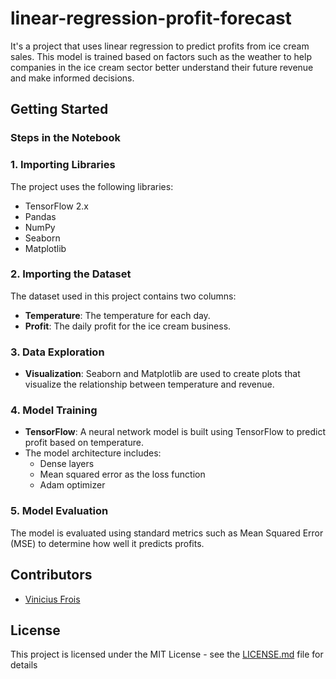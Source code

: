 # linear-regression-profit-forecast
It's a project that uses linear regression to predict profits from ice cream sales. This model is trained based on factors such as the weather to help companies in the ice cream sector better understand their future revenue and make informed decisions.

## Getting Started

### Steps in the Notebook

### 1. Importing Libraries

The project uses the following libraries:

- TensorFlow 2.x
- Pandas
- NumPy
- Seaborn
- Matplotlib

### 2. Importing the Dataset

The dataset used in this project contains two columns:

- **Temperature**: The temperature for each day.
- **Profit**: The daily profit for the ice cream business.

### 3. Data Exploration

- **Visualization**: Seaborn and Matplotlib are used to create plots that visualize the relationship between temperature and revenue.

### 4. Model Training

- **TensorFlow**: A neural network model is built using TensorFlow to predict profit based on temperature.
- The model architecture includes:
  - Dense layers
  - Mean squared error as the loss function
  - Adam optimizer

### 5. Model Evaluation

The model is evaluated using standard metrics such as Mean Squared Error (MSE) to determine how well it predicts profits.

## Contributors

- [Vinicius Frois](github.com/vmfrois)

## License

This project is licensed under the MIT License - see the [LICENSE.md](LICENSE.md) file for details
